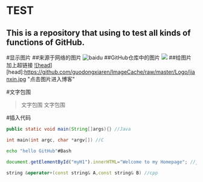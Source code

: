 TEST
===========================
This is a repository that using to test all kinds of functions of GitHub.
---------------------------

#显示图片
##来源于网络的图片
![baidu](http://www.baidu.com/img/bdlogo.gif "百度Logo")
##GitHub仓库中的图片
![](https://github.com/guodongxiaren/ImageCache/raw/master/Logo/foryou.gif)
##给图片加上超链接
[![head]](http://blog.csdn.net/guodongxiaren/article/details/23690801)
[head]:https://github.com/guodongxiaren/ImageCache/raw/master/Logo/jianxin.jpg "点击图片进入博客"

#文字包围
>文字包围
文字包围

#插入代码
```Java
public static void main(String[]args){} //Java
```
```c
int main(int argc, char *argv[]) //C
```
```Bash
echo "hello GitHub"#Bash
```
```javascript
document.getElementById("myH1").innerHTML="Welcome to my Homepage"; //javascipt
```
```cpp
string &operator+(const string& A,const string& B) //cpp
```



